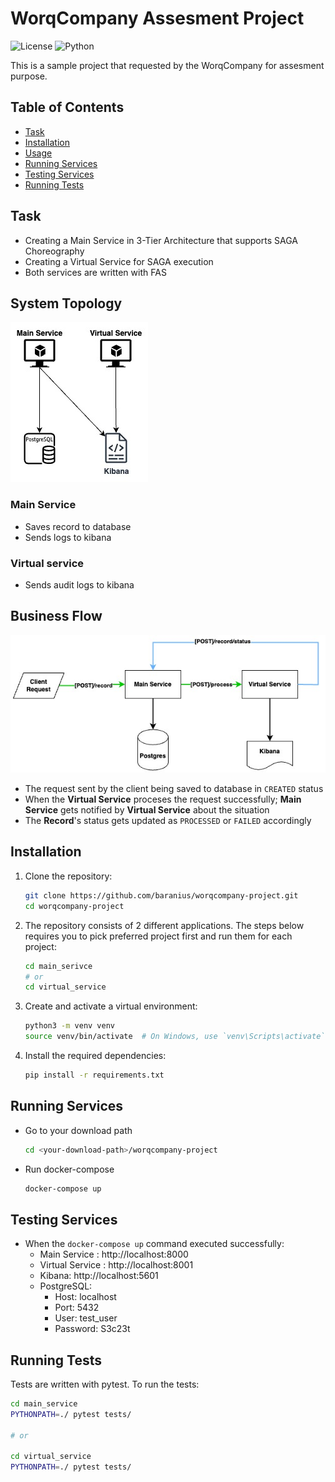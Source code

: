 # WorqCompany Assesment Project

![License](https://img.shields.io/badge/license-MIT-blue.svg)
![Python](https://img.shields.io/badge/python-3.13%2B-blue)

This is a sample project that requested by the WorqCompany for assesment purpose.

## Table of Contents
- [Task](#task)
- [Installation](#installation)
- [Usage](#usage)
- [Running Services](#running-services)
- [Testing Services](#testing-services)
- [Running Tests](#running-tests)

## Task
- Creating a Main Service in 3-Tier Architecture that supports SAGA Choreography 
- Creating a Virtual Service    for SAGA execution
- Both services are written with FAS

## System Topology

![plot](network-topology.jpg)

### Main Service
- Saves record to database
- Sends logs to kibana

### Virtual service
- Sends audit logs to kibana
   

## Business Flow
![plot](request-flow.jpg)

- The request sent by the client being saved to database in `CREATED` status
- When the **Virtual Service** proceses the request successfully; **Main Service** gets notified by **Virtual Service** about the situation
- The **Record**'s status gets updated as `PROCESSED` or `FAILED` accordingly


## Installation

1. Clone the repository:
    ```bash
    git clone https://github.com/baranius/worqcompany-project.git
    cd worqcompany-project
    ```

2. The repository consists of 2 different applications. The steps below requires you to pick preferred project first and run them for each project:
    ```bash
    cd main_serivce
    # or
    cd virtual_service

3. Create and activate a virtual environment:
    ```bash
    python3 -m venv venv
    source venv/bin/activate  # On Windows, use `venv\Scripts\activate`
    ```

3. Install the required dependencies:
    ```bash
    pip install -r requirements.txt
    ```

## Running Services
- Go to your download path
    ```bash
    cd <your-download-path>/worqcompany-project
    ```

- Run docker-compose
    ```bash
    docker-compose up
    ```

## Testing Services
- When the `docker-compose up` command executed successfully:
  - Main Service : http://localhost:8000
  - Virtual Service : http://localhost:8001
  - Kibana: http://localhost:5601
  - PostgreSQL: 
    - Host: localhost
    - Port: 5432
    - User: test_user
    - Password: S3c23t

## Running Tests
Tests are written with pytest. To run the tests:

```bash
cd main_service
PYTHONPATH=./ pytest tests/

# or

cd virtual_service
PYTHONPATH=./ pytest tests/
```
